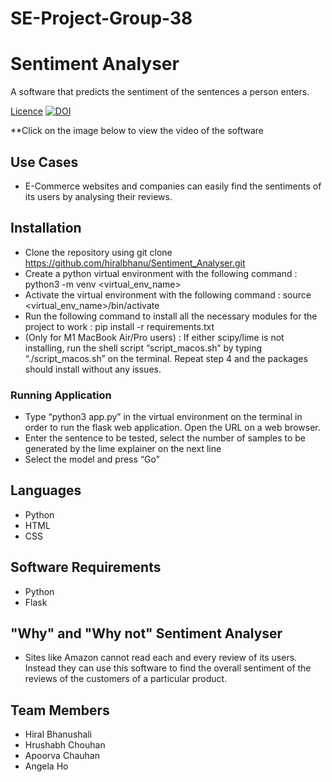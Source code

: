 # SE-Project-Group-38
# Sentiment Analyser
A software that predicts the sentiment of the sentences a person enters.

[Licence](https://img.shields.io/github/license/hiralbhanu/Sentiment_Analyser)
[![DOI](https://zenodo.org/badge/410657637.svg)](https://doi.org/10.5281/zenodo.5542211)


**Click on the image below to view the video of the software


## Use Cases
- E-Commerce websites and companies can easily find the sentiments of its users by analysing their reviews.


## Installation
- Clone the repository using git clone https://github.com/hiralbhanu/Sentiment_Analyser.git
- Create a python virtual environment with the following command : python3 -m venv
<virtual_env_name>
- Activate the virtual environment with the following command :
source <virtual_env_name>/bin/activate
- Run the following command to install all the necessary modules for the project to work :
pip install -r requirements.txt
- (Only for M1 MacBook Air/Pro users) : If either scipy/lime is not installing, run the shell
script “script_macos.sh” by typing “./script_macos.sh” on the terminal. Repeat step 4 and
the packages should install without any issues.




### Running Application
- Type “python3 app.py” in the virtual environment on the terminal in order to run the flask
web application. Open the URL on a web browser.
- Enter the sentence to be tested, select the number of samples to be generated by the
lime explainer on the next line
- Select the model and press “Go”

## Languages
- Python
- HTML
- CSS

## Software Requirements
- Python
- Flask


## "Why" and "Why not" Sentiment Analyser
- Sites like Amazon cannot read each and every review of its users. Instead they can use this software to find the overall sentiment of the reviews of the customers of a particular product.

## Team Members
- Hiral Bhanushali
- Hrushabh Chouhan
- Apoorva Chauhan
- Angela Ho
